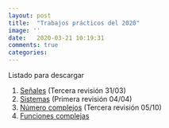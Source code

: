 ```yaml
---
layout: post
title:  "Trabajos prácticos del 2020"
image: ''
date:   2020-03-21 10:19:31
comments: true
categories: 
---
```


Listado para descargar

1. <a href="https://drive.google.com/open?id=1iX6nv0sYBAlPWupAtx7HZ2crc3HXfA9G" target="_blank">Señales</a> (Tercera revisión 31/03)
2. <a href="https://drive.google.com/open?id=1YpSHEPfzDdSc17LyqBRdGKclPM1auGuy" target="_blank">Sistemas</a> (Primera revisión 04/04)
3. <a href="https://drive.google.com/open?id=1TJF2cCeqypsboOm4JJ2FZ-9PpNJW3gpp" target="_blank">Número complejos</a> (Tercera revisión 05/10)
4. <a href="https://drive.google.com/file/d/1XSKr1HvNFZBshWOC-0f7Pmjn_GDcYNVn/view?usp=sharing" target="_blank">Funciones complejas</a>
